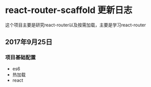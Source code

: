 # react-router-scaffold 更新日志

这个项目主要是研究react-router以及按需加载，主要是学习react-router

## 2017年9月25日  

### 项目基础配置

- es6
- 热加载
- react